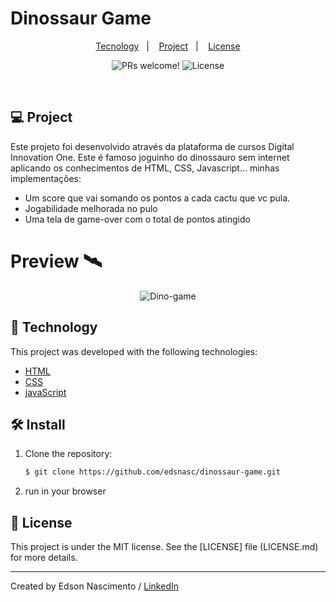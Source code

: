 # Dinossaur Game


<p align="center">
  <a href="#-tecnology">Tecnology</a>&nbsp;&nbsp;&nbsp;|&nbsp;&nbsp;&nbsp;
  <a href="#-project">Project</a>&nbsp;&nbsp;&nbsp;|&nbsp;&nbsp;&nbsp;
  <a href="#-license">License</a>
</p>

<p align="center">
 <img src="https://img.shields.io/static/v1?label=PRs&message=welcome&color=15C3D6&labelColor=000000" alt="PRs welcome!" />

  <img alt="License" src="https://img.shields.io/static/v1?label=license&message=MIT&color=15C3D6&labelColor=000000">
</p>

<br>

## 💻 Project

<p>Este projeto foi desenvolvido através da plataforma de cursos Digital Innovation One. Este é famoso joguinho do dinossauro sem internet aplicando os conhecimentos de HTML, CSS, Javascript...
minhas implementações:</p>
<ul>
    <li>Um score que vai somando os pontos a cada cactu que vc pula.</li>
    <li>Jogabilidade melhorada no pulo</li>
    <li>Uma tela de game-over com o total de pontos atingido</li>
</ul>  

# Preview 🛰

<p align="center">
  <img alt="Dino-game" src="https://media.giphy.com/media/9RjnyZIfypblvrBdO5/giphy.gif">
</p>

## 🚀 Technology

This project was developed with the following technologies:

- [HTML](https://html.com/)
- [CSS](https://www.w3schools.com/css/css_website_layout.asp)
- [javaScript](https://www.javascript.com/)

## 🛠 Install

1. Clone the repository:

   ```bash
   $ git clone https://github.com/edsnasc/dinossaur-game.git
   ```
2. run in your browser   

## 📝 License

This project is under the MIT license. See the [LICENSE] file (LICENSE.md) for more details.

---

Created by Edson Nascimento / [LinkedIn](https://www.linkedin.com/in/edson-nascimento-5783681aa/)
